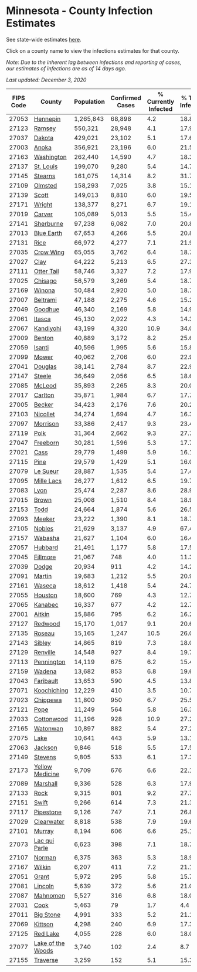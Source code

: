 # Minnesota - County Infection Estimates

See state-wide estimates [here](/infections/us-mn).

Click on a county name to view the infections estimates for that county.

*Note: Due to the inherent lag between infections and reporting of cases, our estimates of infections are as of 14 days ago.*

*Last updated: December 3, 2020*

|   FIPS Code |                                 County |   Population |   Confirmed Cases |   % Currently Infected |   % Total Infected |
|-------------|----------------------------------------|--------------|-------------------|------------------------|--------------------|
|       27053 |                   [Hennepin](hennepin) |    1,265,843 |            68,898 |                    4.2 |               18.8 |
|       27123 |                       [Ramsey](ramsey) |      550,321 |            28,948 |                    4.1 |               17.9 |
|       27037 |                       [Dakota](dakota) |      429,021 |            23,102 |                    5.1 |               17.6 |
|       27003 |                         [Anoka](anoka) |      356,921 |            23,196 |                    6.0 |               21.5 |
|       27163 |               [Washington](washington) |      262,440 |            14,590 |                    4.7 |               18.3 |
|       27137 |                 [St. Louis](st.-louis) |      199,070 |             9,280 |                    5.4 |               14.7 |
|       27145 |                     [Stearns](stearns) |      161,075 |            14,314 |                    8.2 |               31.7 |
|       27109 |                     [Olmsted](olmsted) |      158,293 |             7,025 |                    3.8 |               15.1 |
|       27139 |                         [Scott](scott) |      149,013 |             8,810 |                    6.0 |               19.5 |
|       27171 |                       [Wright](wright) |      138,377 |             8,271 |                    6.7 |               19.1 |
|       27019 |                       [Carver](carver) |      105,089 |             5,013 |                    5.5 |               15.4 |
|       27141 |                 [Sherburne](sherburne) |       97,238 |             6,082 |                    7.0 |               20.8 |
|       27013 |               [Blue Earth](blue-earth) |       67,653 |             4,266 |                    5.5 |               20.8 |
|       27131 |                           [Rice](rice) |       66,972 |             4,277 |                    7.1 |               21.9 |
|       27035 |                 [Crow Wing](crow-wing) |       65,055 |             3,762 |                    6.4 |               18.7 |
|       27027 |                           [Clay](clay) |       64,222 |             5,213 |                    6.5 |               27.3 |
|       27111 |               [Otter Tail](otter-tail) |       58,746 |             3,327 |                    7.2 |               17.9 |
|       27025 |                     [Chisago](chisago) |       56,579 |             3,269 |                    5.4 |               18.7 |
|       27169 |                       [Winona](winona) |       50,484 |             2,920 |                    5.0 |               18.7 |
|       27007 |                   [Beltrami](beltrami) |       47,188 |             2,275 |                    4.6 |               15.2 |
|       27049 |                     [Goodhue](goodhue) |       46,340 |             2,169 |                    5.8 |               14.9 |
|       27061 |                       [Itasca](itasca) |       45,130 |             2,022 |                    4.3 |               14.3 |
|       27067 |                 [Kandiyohi](kandiyohi) |       43,199 |             4,320 |                   10.9 |               34.0 |
|       27009 |                       [Benton](benton) |       40,889 |             3,172 |                    8.2 |               25.6 |
|       27059 |                       [Isanti](isanti) |       40,596 |             1,995 |                    5.6 |               15.8 |
|       27099 |                         [Mower](mower) |       40,062 |             2,706 |                    6.0 |               22.9 |
|       27041 |                     [Douglas](douglas) |       38,141 |             2,784 |                    8.7 |               22.9 |
|       27147 |                       [Steele](steele) |       36,649 |             2,056 |                    6.5 |               18.6 |
|       27085 |                       [McLeod](mcleod) |       35,893 |             2,265 |                    8.3 |               20.0 |
|       27017 |                     [Carlton](carlton) |       35,871 |             1,984 |                    6.7 |               17.7 |
|       27005 |                       [Becker](becker) |       34,423 |             2,176 |                    7.6 |               20.2 |
|       27103 |                   [Nicollet](nicollet) |       34,274 |             1,694 |                    4.7 |               16.3 |
|       27097 |                   [Morrison](morrison) |       33,386 |             2,417 |                    9.3 |               23.4 |
|       27119 |                           [Polk](polk) |       31,364 |             2,662 |                    9.3 |               27.7 |
|       27047 |                   [Freeborn](freeborn) |       30,281 |             1,596 |                    5.3 |               17.7 |
|       27021 |                           [Cass](cass) |       29,779 |             1,499 |                    5.9 |               16.1 |
|       27115 |                           [Pine](pine) |       29,579 |             1,429 |                    5.1 |               16.0 |
|       27079 |                   [Le Sueur](le-sueur) |       28,887 |             1,535 |                    5.4 |               17.4 |
|       27095 |               [Mille Lacs](mille-lacs) |       26,277 |             1,612 |                    6.5 |               19.7 |
|       27083 |                           [Lyon](lyon) |       25,474 |             2,287 |                    8.6 |               28.9 |
|       27015 |                         [Brown](brown) |       25,008 |             1,510 |                    8.4 |               18.9 |
|       27153 |                           [Todd](todd) |       24,664 |             1,874 |                    5.6 |               26.5 |
|       27093 |                       [Meeker](meeker) |       23,222 |             1,390 |                    8.1 |               18.7 |
|       27105 |                       [Nobles](nobles) |       21,629 |             3,137 |                    4.9 |               67.4 |
|       27157 |                     [Wabasha](wabasha) |       21,627 |             1,104 |                    6.0 |               16.4 |
|       27057 |                     [Hubbard](hubbard) |       21,491 |             1,177 |                    5.8 |               17.5 |
|       27045 |                   [Fillmore](fillmore) |       21,067 |               748 |                    4.0 |               11.3 |
|       27039 |                         [Dodge](dodge) |       20,934 |               911 |                    4.2 |               14.2 |
|       27091 |                       [Martin](martin) |       19,683 |             1,212 |                    5.5 |               20.9 |
|       27161 |                       [Waseca](waseca) |       18,612 |             1,418 |                    5.4 |               24.7 |
|       27055 |                     [Houston](houston) |       18,600 |               769 |                    4.3 |               12.7 |
|       27065 |                     [Kanabec](kanabec) |       16,337 |               677 |                    4.2 |               12.7 |
|       27001 |                       [Aitkin](aitkin) |       15,886 |               795 |                    6.2 |               16.2 |
|       27127 |                     [Redwood](redwood) |       15,170 |             1,017 |                    9.1 |               20.6 |
|       27135 |                       [Roseau](roseau) |       15,165 |             1,247 |                   10.5 |               26.0 |
|       27143 |                       [Sibley](sibley) |       14,865 |               819 |                    7.3 |               18.0 |
|       27129 |                   [Renville](renville) |       14,548 |               927 |                    8.4 |               19.7 |
|       27113 |               [Pennington](pennington) |       14,119 |               675 |                    6.2 |               15.4 |
|       27159 |                       [Wadena](wadena) |       13,682 |               853 |                    6.8 |               19.6 |
|       27043 |                 [Faribault](faribault) |       13,653 |               590 |                    4.5 |               13.8 |
|       27071 |             [Koochiching](koochiching) |       12,229 |               410 |                    3.5 |               10.7 |
|       27023 |                   [Chippewa](chippewa) |       11,800 |               950 |                    6.7 |               25.5 |
|       27121 |                           [Pope](pope) |       11,249 |               564 |                    5.8 |               16.3 |
|       27033 |               [Cottonwood](cottonwood) |       11,196 |               928 |                   10.9 |               27.2 |
|       27165 |                   [Watonwan](watonwan) |       10,897 |               882 |                    5.4 |               27.2 |
|       27075 |                           [Lake](lake) |       10,641 |               443 |                    5.9 |               13.1 |
|       27063 |                     [Jackson](jackson) |        9,846 |               518 |                    5.5 |               17.5 |
|       27149 |                     [Stevens](stevens) |        9,805 |               533 |                    6.1 |               17.3 |
|       27173 |     [Yellow Medicine](yellow-medicine) |        9,709 |               676 |                    6.6 |               22.1 |
|       27089 |                   [Marshall](marshall) |        9,336 |               528 |                    6.3 |               17.9 |
|       27133 |                           [Rock](rock) |        9,315 |               801 |                    9.2 |               27.7 |
|       27151 |                         [Swift](swift) |        9,266 |               614 |                    7.3 |               21.3 |
|       27117 |                 [Pipestone](pipestone) |        9,126 |               747 |                    7.1 |               26.8 |
|       27029 |               [Clearwater](clearwater) |        8,818 |               538 |                    7.9 |               19.6 |
|       27101 |                       [Murray](murray) |        8,194 |               606 |                    6.6 |               25.1 |
|       27073 |         [Lac qui Parle](lac-qui-parle) |        6,623 |               398 |                    7.1 |               18.7 |
|       27107 |                       [Norman](norman) |        6,375 |               363 |                    5.3 |               18.9 |
|       27167 |                       [Wilkin](wilkin) |        6,207 |               411 |                    7.2 |               21.1 |
|       27051 |                         [Grant](grant) |        5,972 |               295 |                    5.8 |               15.7 |
|       27081 |                     [Lincoln](lincoln) |        5,639 |               372 |                    5.6 |               21.0 |
|       27087 |                   [Mahnomen](mahnomen) |        5,527 |               316 |                    6.8 |               18.0 |
|       27031 |                           [Cook](cook) |        5,463 |                79 |                    1.7 |                4.4 |
|       27011 |                 [Big Stone](big-stone) |        4,991 |               333 |                    5.2 |               21.1 |
|       27069 |                     [Kittson](kittson) |        4,298 |               240 |                    6.9 |               17.3 |
|       27125 |                   [Red Lake](red-lake) |        4,055 |               228 |                    6.0 |               18.0 |
|       27077 | [Lake of the Woods](lake-of-the-woods) |        3,740 |               102 |                    2.4 |                8.7 |
|       27155 |                   [Traverse](traverse) |        3,259 |               152 |                    5.1 |               15.3 |